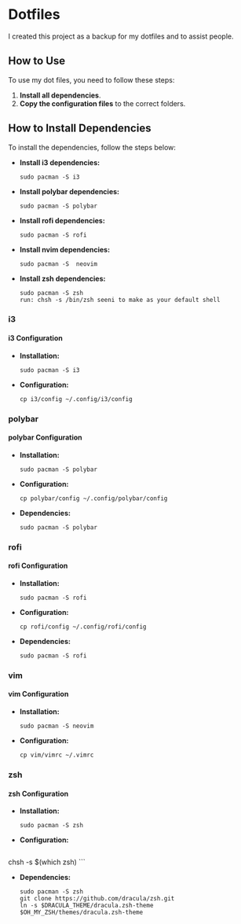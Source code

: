 # Dotfiles

I created this project as a backup for my dotfiles and to assist people.

## How to Use

To use my dot files, you need to follow these steps:

1. **Install all dependencies**.
2. **Copy the configuration files** to the correct folders.

## How to Install Dependencies

To install the dependencies, follow the steps below:

- **Install i3 dependencies:**
    ```shell
    sudo pacman -S i3
    ```

- **Install polybar dependencies:**
    ```shell
    sudo pacman -S polybar
    ```

- **Install rofi dependencies:**
    ```shell
    sudo pacman -S rofi
    ```

- **Install nvim dependencies:**
    ```shell
    sudo pacman -S  neovim
    ```

- **Install zsh dependencies:**
    ```shell
    sudo pacman -S zsh
    run: chsh -s /bin/zsh seeni to make as your default shell
    ```

### i3
#### i3 Configuration
- **Installation:**
    ```shell
    sudo pacman -S i3
    ```
- **Configuration:**
    ```shell
    cp i3/config ~/.config/i3/config
    ```

### polybar
#### polybar Configuration
- **Installation:**
    ```shell
    sudo pacman -S polybar
    ```
- **Configuration:**
    ```shell
    cp polybar/config ~/.config/polybar/config
    ```
- **Dependencies:**
    ```shell
    sudo pacman -S polybar
    ```

### rofi
#### rofi Configuration
- **Installation:**
    ```shell
    sudo pacman -S rofi
    ```
- **Configuration:**
    ```shell
    cp rofi/config ~/.config/rofi/config
    ```
- **Dependencies:**
    ```shell
    sudo pacman -S rofi
    ```

### vim
#### vim Configuration
- **Installation:**
    ```shell
    sudo pacman -S neovim
    ```
- **Configuration:**
    ```shell
    cp vim/vimrc ~/.vimrc
    ```

### zsh
#### zsh Configuration
- **Installation:**
    ```shell
    sudo pacman -S zsh
    ```
- **Configuration:**
    ```shell
chsh -s $(which zsh)
    ```
- **Dependencies:**
    ```shell
    sudo pacman -S zsh
    git clone https://github.com/dracula/zsh.git
    ln -s $DRACULA_THEME/dracula.zsh-theme $OH_MY_ZSH/themes/dracula.zsh-theme

    ```
